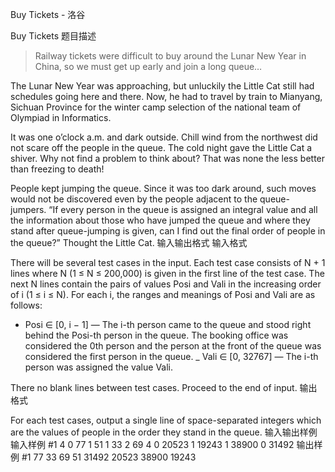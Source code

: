 



Buy Tickets - 洛谷














Buy Tickets
题目描述
> Railway tickets were difficult to buy around the Lunar New Year in China, so we must get up early and join a long queue…

The Lunar New Year was approaching, but unluckily the Little Cat still had schedules going here and there. Now, he had to travel by train to Mianyang, Sichuan Province for the winter camp selection of the national team of Olympiad in Informatics.

It was one o’clock a.m. and dark outside. Chill wind from the northwest did not scare off the people in the queue. The cold night gave the Little Cat a shiver. Why not find a problem to think about? That was none the less better than freezing to death!

People kept jumping the queue. Since it was too dark around, such moves would not be discovered even by the people adjacent to the queue-jumpers. “If every person in the queue is assigned an integral value and all the information about those who have jumped the queue and where they stand after queue-jumping is given, can I find out the final order of people in the queue?” Thought the Little Cat.
输入输出格式
输入格式

There will be several test cases in the input. Each test case consists of N + 1 lines where N (1 ≤ N ≤ 200,000) is given in the first line of the test case. The next N lines contain the pairs of values Posi and Vali in the increasing order of i (1 ≤ i ≤ N). For each i, the ranges and meanings of Posi and Vali are as follows:

- Posi ∈ [0, i − 1] — The i-th person came to the queue and stood right behind the Posi-th person in the queue. The booking office was considered the 0th person and the person at the front of the queue was considered the first person in the queue.
_ Vali ∈ [0, 32767] — The i-th person was assigned the value Vali.

There no blank lines between test cases. Proceed to the end of input.
输出格式

For each test cases, output a single line of space-separated integers which are the values of people in the order they stand in the queue.
输入输出样例
输入样例 #1
4
0 77
1 51
1 33
2 69
4 
0 20523
1 19243
1 38900
0 31492
输出样例 #1
77 33 69 51
31492 20523 38900 19243






